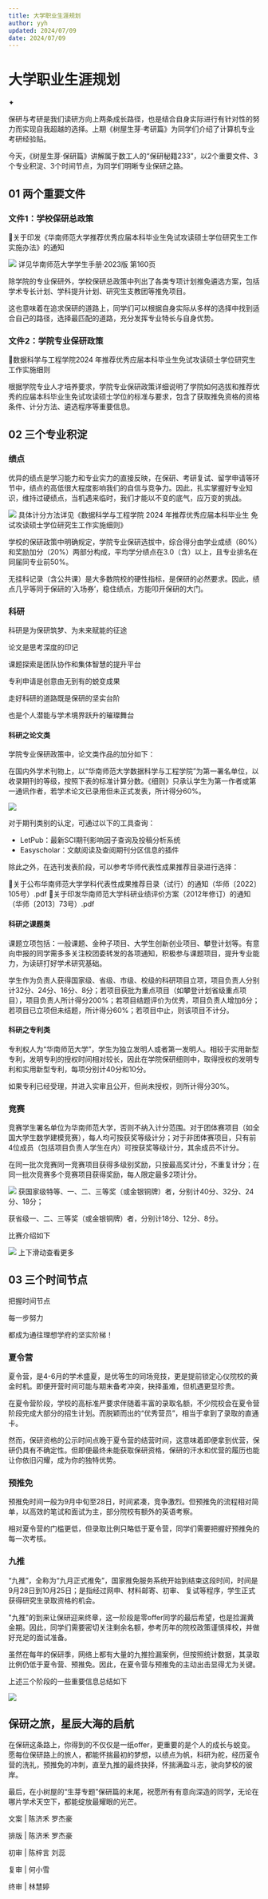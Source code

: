 ```yaml
---
title: 大学职业生涯规划
author: yyh
updated: 2024/07/09
date: 2024/07/09
---
```



# 大学职业生涯规划

✦

保研与考研是我们读研方向上两条成长路径，也是结合自身实际进行有针对性的努力而实现自我超越的选择。上期《树屋生芽·考研篇》为同学们介绍了计算机专业考研经验贴。

今天，《树屋生芽·保研篇》讲解属于数工人的“保研秘籍233”，以2个重要文件、3个专业积淀、3个时间节点，为同学们明晰专业保研之路。

## 01 两个重要文件

### 文件1：学校保研总政策

📎关于印发《华南师范大学推荐优秀应届本科毕业生免试攻读硕士学位研究生工作实施办法》的通知

![](./images/career-1.webp)
详见华南师范大学学生手册·2023版 第160页

除学院的专业保研外，学校保研总政策中列出了各类专项计划推免遴选方案，包括学术专长计划、学科提升计划、研究生支教团等推免项目。

这也意味着在追求保研的道路上，同学们可以根据自身实际从多样的选择中找到适合自己的路径，选择最匹配的道路，充分发挥专业特长与自身优势。

### 文件2：学院专业保研政策

📎数据科学与工程学院2024 年推荐优秀应届本科毕业生免试攻读硕士学位研究生工作实施细则

根据学院专业人才培养要求，学院专业保研政策详细说明了学院如何选拔和推荐优秀的应届本科毕业生免试攻读硕士学位的标准与要求，包含了获取推免资格的资格条件、计分方法、遴选程序等重要信息。

## 02 三个专业积淀

### 绩点

优异的绩点是学习能力和专业实力的直接反映，在保研、考研复试、留学申请等环节中，绩点的高低很大程度影响我们的自信与竞争力。因此，扎实掌握好专业知识，维持过硬绩点，当机遇来临时，我们才能以不变的底气，应万变的挑战。

![](./images/career-2.webp)
具体计分方法详见《数据科学与工程学院 2024 年推荐优秀应届本科毕业生 免试攻读硕士学位研究生工作实施细则》

学校的保研政策中明确规定，学院专业保研选拔中，综合得分由学业成绩（80%）和奖励加分（20%）两部分构成，平均学分绩点在3.0（含）以上，且专业排名在同届同专业前50%。

无挂科记录（含公共课）是大多数院校的硬性指标，是保研的必然要求。因此，绩点几乎等同于保研的‘入场券’，稳住绩点，方能叩开保研的大门。

### 科研

科研是为保研筑梦、为未来赋能的征途

论文是思考深度的印记

课题探索是团队协作和集体智慧的提升平台

专利申请是创意由无到有的蜕变成果

走好科研的道路既是保研的坚实台阶

也是个人潜能与学术境界跃升的璀璨舞台

#### 科研之论文类

学院专业保研政策中，论文类作品的加分如下：

在国内外学术刊物上，以“华南师范大学数据科学与工程学院”为第一署名单位，以收录期刊的等级，按照下表的标准计算分数。《细则》只承认学生为第一作者或第一通讯作者，若学术论文已录用但未正式发表，所计得分60%。

![](./images/career-3.webp)

对于期刊类别的认定，可通过以下的工具查询：

- LetPub：最新SCI期刊影响因子查询及投稿分析系统
- Easyscholar：文献阅读及查阅期刊分区信息的插件

除此之外，在选刊发表阶段，可以参考华师代表性成果推荐目录进行选择：

📎关于公布华南师范大学学科代表性成果推荐目录（试行）的通知（华师〔2022〕105号）.pdf
📎关于印发华南师范大学科研业绩评价方案（2012年修订）的通知（华师〔2013〕73号）.pdf

#### 科研之课题类

课题立项包括：一般课题、金种子项目、大学生创新创业项目、攀登计划等。有意向申报的同学需多多关注校团委转发的各项通知，积极参与课题项目，提升专业能力，为读研打好学术研究基础。

学生作为负责人获得国家级、省级、市级、校级的科研项目立项，项目负责人分别计32分、24分、16分、8分；若项目获批为重点项目（如攀登计划省级重点项目），项目负责人所计得分200%；若项目结题评价为优秀，项目负责人增加6分；若项目已立项但未结题，所计得分60%；若项目中止，则该项目不计分。

#### 科研之专利类

专利权人为“华南师范大学”，学生为独立发明人或者第一发明人。相较于实用新型专利，发明专利的授权时间相对较长，因此在学院保研细则中，取得授权的发明专利和实用新型专利，每项分别计40分和10分。

如果专利已经受理，并进入实审且公开，但尚未授权，则所计得分30%。

### 竞赛

竞赛学生署名单位为华南师范大学，否则不纳入计分范围。对于团体赛项目（如全国大学生数学建模竞赛），每人均可按获奖等级计分；对于非团体赛项目，只有前4位成员（包括项目负责人学生在内）可按获奖等级计分，其余成员不计分。

在同一批次竞赛同一竞赛项目获得多级别奖励，只按最高奖计分，不重复计分；在同一批次竞赛多个竞赛项目获得奖励，每人限定最多2项计分。

![](./images/career-4.webp)
获国家级特等、一、二、三等奖（或金银铜牌）者，分别计40分、32分、24分、18分；

获省级一、二、三等奖（或金银铜牌）者，分别计18分、12分、8分。

比赛介绍如下

![](./images/career-5.webp)
上下滑动查看更多

## 03 三个时间节点

把握时间节点

每一步努力

都成为通往理想学府的坚实阶梯！

### 夏令营

夏令营，是4-6月的学术盛夏，是优等生的同场竞技，更是提前锁定心仪院校的黄金时机。即便开营时间可能与期末备考冲突，抉择虽难，但机遇更显珍贵。

在夏令营阶段，学校的高标准严要求伴随着丰富的录取名额，不少院校会在夏令营阶段完成大部分的招生计划。而脱颖而出的“优秀营员”，相当于拿到了录取的直通卡。

然而，保研资格的公示时间点晚于夏令营的结营时间，这意味着即便拿到优营，保研仍具有不确定性。但即便最终未能获取保研资格，保研的汗水和优营的履历也能让你依旧闪耀，成为你的独特优势。

### 预推免

预推免时间一般为9月中旬至28日，时间紧凑，竞争激烈。但预推免的流程相对简单，以高效的笔试和面试为主，部分院校有额外的英语考察。

相对夏令营的门槛更低，但录取比例只略低于夏令营，同学们需要把握好预推免的每一次考核。

### 九推

“九推”，全称为“九月正式推免”，国家推免服务系统开始到结束这段时间，时间是9月28日到10月25日；是指经过网申、材料邮寄、初审、 复试等程序，学生正式获得研究生录取资格的机会。

"九推"的到来让保研迎来终章，这一阶段是零offer同学的最后希望，也是捡漏黄金期。因此，同学们需要密切关注剩余名额，参考历年的院校政策谨慎择校，并做好充足的面试准备。

虽然在每年的保研季，网络上都有大量的九推捡漏案例，但按照统计数据，其录取比例仍低于夏令营、预推免。因此，在夏令营与预推免的主动出击显得尤为关键。

上述三个阶段的一些重要信息总结如下

![](./images/career-6.webp)

## 保研之旅，星辰大海的启航

在保研这条路上，你得到的不仅仅是一纸offer，更重要的是个人的成长与蜕变。愿每位保研路上的旅人，都能怀揣最初的梦想，以绩点为帆，科研为舵，经历夏令营的洗礼，预推免的冲刺，直至九推的最终抉择，怀揣满盈斗志，驶向梦校的彼岸。

最后，在小树屋的“生芽专题”保研篇的末尾，祝愿所有有意向深造的同学，无论在哪片学术天空下，都能绽放最耀眼的光芒。


文案 | 陈济禾 罗杰豪

排版 | 陈济禾 罗杰豪

初审 | 陈梓言 刘蕊

复审 | 何小雪

终审 | 林慧婷